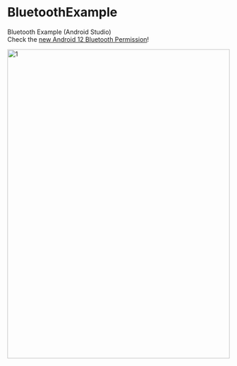 # BluetoothExample
Bluetooth Example (Android Studio) <br/>
Check the <a href="https://developer.android.com/about/versions/12/features/bluetooth-permissions?hl=ko" target="_blank">new Android 12 Bluetooth Permission</a>! <br/>


<img src="https://user-images.githubusercontent.com/66772394/180644129-e030bf06-709e-495a-835e-aabafd14b0bf.jpg" width="100%" height=700 title="1" alt="1"/><br/>
